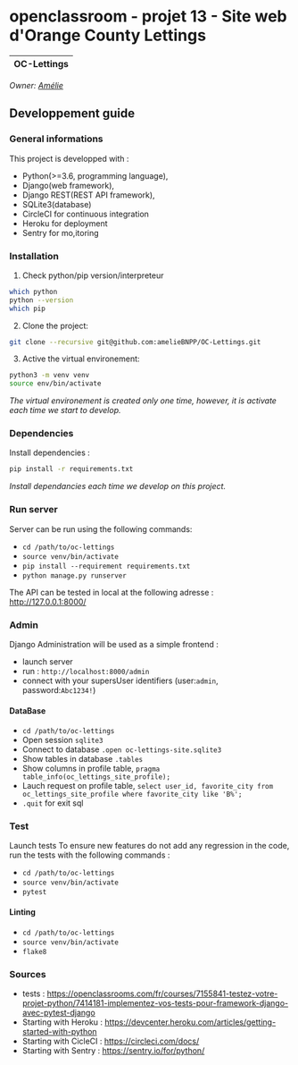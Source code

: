 # openclassroom - projet 13 - Site web d'Orange County Lettings

| OC-Lettings |
|:----------:|

_Owner: [Amélie](https://github.com/ameliebnpp)_

## Developpement guide

### General informations

This project is developped with :
- Python(>=3.6, programming language),
- Django(web framework),
- Django REST(REST API framework),
- SQLite3(database)
- CircleCI for continuous integration
- Heroku for deployment
- Sentry for mo,itoring

### Installation

1. Check python/pip version/interpreteur

```bash
which python
python --version
which pip
```

2. Clone the project:

```bash
git clone --recursive git@github.com:amelieBNPP/OC-Lettings.git
```

3. Active the virtual environement:
```bash
python3 -m venv venv
source env/bin/activate
```
*The virtual environement is created only one time, however, it is activate each time we start to develop.*

### Dependencies

Install dependencies :

```bash
pip install -r requirements.txt
```

*Install dependancies each time we develop on this project.*

### Run server

Server can be run using the following commands:
- `cd /path/to/oc-lettings`
- `source venv/bin/activate`
- `pip install --requirement requirements.txt`
- `python manage.py runserver`

The API can be tested in local at the following adresse : http://127.0.0.1:8000/

### Admin

Django Administration will be used as a simple frontend : 
- launch server
- run : `http://localhost:8000/admin`
- connect with your supersUser identifiers (user:`admin`, password:`Abc1234!`)

#### DataBase

- `cd /path/to/oc-lettings`
- Open session `sqlite3`
- Connect to database `.open oc-lettings-site.sqlite3`
- Show tables in database `.tables`
- Show columns in profile table, `pragma table_info(oc_lettings_site_profile);`
- Lauch request on profile table, `select user_id, favorite_city from
  oc_lettings_site_profile where favorite_city like 'B%';`
- `.quit` for exit sql
### Test

Launch tests
To ensure new features do not add any regression in the code, run the tests with the following commands :

- `cd /path/to/oc-lettings`
- `source venv/bin/activate`
- `pytest`

#### Linting

- `cd /path/to/oc-lettings`
- `source venv/bin/activate`
- `flake8`

### Sources

- tests : https://openclassrooms.com/fr/courses/7155841-testez-votre-projet-python/7414181-implementez-vos-tests-pour-framework-django-avec-pytest-django
- Starting with Heroku : https://devcenter.heroku.com/articles/getting-started-with-python
- Starting with CicleCI : https://circleci.com/docs/
- Starting with Sentry : https://sentry.io/for/python/